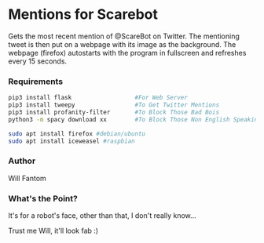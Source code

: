 # Mentions for Scarebot

Gets the most recent mention of @ScareBot on Twitter. The mentioning tweet is then put on a webpage with its image as the background.
The webpage (firefox) autostarts with the program in fullscreen and refreshes every 15 seconds.

### Requirements
```bash
pip3 install flask                  #For Web Server
pip3 install tweepy                 #To Get Twitter Mentions
pip3 install profanity-filter       #To Block Those Bad Bois
python3 -m spacy download xx        #To Block Those Non English Speaking Bad Bois

sudo apt install firefox #debian/ubuntu
sudo apt install iceweasel #raspbian
```

### Author
Will Fantom

### What's the Point?
It's for a robot's face, other than that, I don't really know...

Trust me Will, it'll look fab :)
